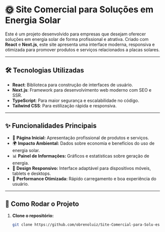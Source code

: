 # 🌞 Site Comercial para Soluções em Energia Solar

Este é um projeto desenvolvido para empresas que desejam oferecer soluções em energia solar de forma profissional e atrativa. Criado com **React** e **Next.js**, este site apresenta uma interface moderna, responsiva e otimizada para promover produtos e serviços relacionados a placas solares.

---

## 🛠️ Tecnologias Utilizadas
- **React**: Biblioteca para construção de interfaces de usuário.
- **Next.js**: Framework para desenvolvimento web moderno com SEO e SSR.
- **TypeScript**: Para maior segurança e escalabilidade no código.
- **Tailwind CSS**: Para estilização rápida e responsiva.

---

## ✨ Funcionalidades Principais
- 📄 **Página Inicial:** Apresentação profissional de produtos e serviços.
- 🌍 **Impacto Ambiental:** Dados sobre economia e benefícios do uso de energia solar.
- 📊 **Painel de Informações:** Gráficos e estatísticas sobre geração de energia.
- 📱 **Design Responsivo:** Interface adaptável para dispositivos móveis, tablets e desktops.
- 🚀 **Performance Otimizada:** Rápido carregamento e boa experiência do usuário.

---

## 🚀 Como Rodar o Projeto
1. **Clone o repositório:**
   ```bash
   git clone https://github.com/obrenoluiz/Site-Comercial-para-Solu-es-em-Energia-Solar.git
